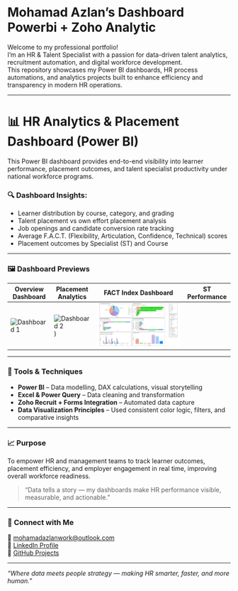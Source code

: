 # Mohamad Azlan’s Dashboard Powerbi + Zoho Analytic

Welcome to my professional portfolio!  
I’m an HR & Talent Specialist with a passion for data-driven talent analytics, recruitment automation, and digital workforce development.  
This repository showcases my Power BI dashboards, HR process automations, and analytics projects built to enhance efficiency and transparency in modern HR operations.

---

# 📊 HR Analytics & Placement Dashboard (Power BI)

This Power BI dashboard provides end-to-end visibility into learner performance, placement outcomes, and talent specialist productivity under national workforce programs.

### 🔍 Dashboard Insights:
- Learner distribution by course, category, and grading
- Talent placement vs own effort placement analysis
- Job openings and candidate conversion rate tracking
- Average F.A.C.T. (Flexibility, Articulation, Confidence, Technical) scores
- Placement outcomes by Specialist (ST) and Course

---

### 🖼️ Dashboard Previews
| Overview Dashboard | Placement Analytics | FACT Index Dashboard | ST Performance |
|--------------------|--------------------|----------------------|----------------|
| ![Dashboard 1]([https://github.com/mohamadazlanwork/Powerbi_Dashboard/blob/main/Dashboard%20PBI%202.png](https://github.com/mohamadazlanwork/Powerbi_Dashboard/blob/main/Dashboard%20PBI.png)) | ![Dashboard 2](ttps://github.com/mohamadazlanwork/Powerbi_Dashboard/blob/main/Dashboard%20Azlan.png)) | ![Dashboard 3](https://github.com/mohamadazlanwork/Powerbi_Dashboard/blob/main/Dashbaord%20PBI%203.png)

---

### 🧠 Tools & Techniques
- **Power BI** – Data modelling, DAX calculations, visual storytelling  
- **Excel & Power Query** – Data cleaning and transformation  
- **Zoho Recruit + Forms Integration** – Automated data capture  
- **Data Visualization Principles** – Used consistent color logic, filters, and comparative insights  

---

### 📈 Purpose
To empower HR and management teams to track learner outcomes, placement efficiency, and employer engagement in real time, improving overall workforce readiness.

> “Data tells a story — my dashboards make HR performance visible, measurable, and actionable.”


---

### 🤝 Connect with Me
📧 [mohamadazlanwork@outlook.com](mailto:mohamadazlanwork@outlook.com)  
🔗 [LinkedIn Profile](https://www.linkedin.com/in/azlanwork)  
💼 [GitHub Projects](https://github.com/mohamadazlanwork)

---

*“Where data meets people strategy — making HR smarter, faster, and more human.”*
